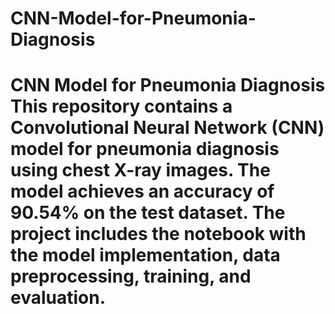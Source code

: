 # CNN-Model-for-Pneumonia-Diagnosis
# CNN Model for Pneumonia Diagnosis  This repository contains a Convolutional Neural Network (CNN) model for pneumonia diagnosis using chest X-ray images. The model achieves an accuracy of 90.54% on the test dataset. The project includes the notebook with the model implementation, data preprocessing, training, and evaluation.
